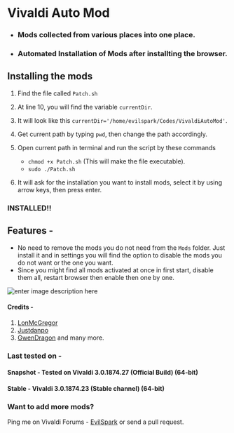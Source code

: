 
# Vivaldi Auto Mod

 - ### Mods collected from various places into one place. 
 -  ### Automated Installation of Mods after installting the browser.

## Installing the mods

1. Find the file called `Patch.sh`
2. At line 10, you will find the variable `currentDir`.
3. It will look like this `currentDir='/home/evilspark/Codes/VivaldiAutoMod'`.
4. Get current path by typing `pwd`, then change the path accordingly.
5. Open current path in terminal and run the script by these commands
	- `chmod +x Patch.sh` (This will make the file executable).
	 - `sudo ./Patch.sh`

6. It will ask for the installation you want to install mods, select it by using arrow keys, then press enter.

### INSTALLED!!


## Features - 
- No need to remove the mods you do not need from the `Mods` folder. Just install it and in settings you will find the option to disable the mods you do not want or the one you want.
- Since you might find all mods activated at once in first start, disable them all, restart browser then enable then one by one.

![enter image description here](https://github.com/EvilSpark/VivaldiAutoMod/blob/master/image.png?raw=true)

#### Credits - 
1. [LonMcGregor](https://github.com/LonMcGregor/VivaldiMods)
2. [Justdanpo](https://github.com/justdanpo/VivaldiHooks)
 3. [GwenDragon](https://forum.vivaldi.net/user/gwen-dragon)
 and many more.
 
 
 ### Last tested on - 
 #### Snapshot -  Tested on Vivaldi	3.0.1874.27 (Official Build) (64-bit)
#### Stable - Vivaldi	3.0.1874.23 (Stable channel) (64-bit)
 
 
 
 
### Want to add more mods?
Ping me on Vivaldi Forums - [EvilSpark](https://forum.vivaldi.net/user/evilspark) or send a pull request.
